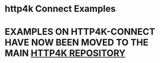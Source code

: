 # http4k Connect Examples

# EXAMPLES ON HTTP4K-CONNECT HAVE NOW BEEN MOVED TO THE MAIN [HTTP4K REPOSITORY](https://github.com/http4k/examples/tree/master/connect)
